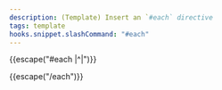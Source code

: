 ```yaml
---
description: (Template) Insert an `#each` directive
tags: template
hooks.snippet.slashCommand: "#each"
---
```

{{escape("#each |^|")}}

{{escape("/each")}}